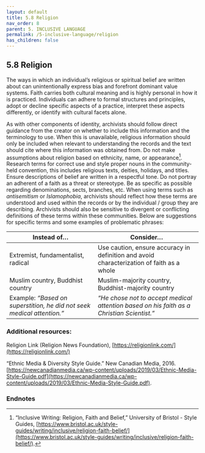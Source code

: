 ```yaml
---
layout: default
title: 5.8 Religion
nav_order: 8
parent: 5. INCLUSIVE LANGUAGE
permalink: /5-inclusive-language/religion
has_children: false
---
```


## 5.8 Religion

The ways in which an individual’s religious or spiritual belief are written about can unintentionally express bias and forefront dominant value systems. Faith carries both cultural meaning and is highly personal in how it is practiced. Individuals can adhere to formal structures and principles, adopt or decline specific aspects of a practice, interpret these aspects differently, or identify with cultural facets alone.

As with other components of identity, archivists should follow direct guidance from the creator on whether to include this information and the terminology to use. When this is unavailable, religious information should only be included when relevant to understanding the records and the text should cite where this information was obtained from. Do not make assumptions about religion based on ethnicity, name, or appearance[^45]. Research terms for correct use and style proper nouns in the community-held convention, this includes religious texts, deities, holidays, and titles. Ensure descriptions of belief are written in a respectful tone. Do not portray an adherent of a faith as a threat or stereotype. Be as specific as possible regarding denominations, sects, branches, etc. When using terms such as *antisemitism* or *Islamophobia*, archivists should reflect how these terms are understood and used within the records or by the individual / group they are describing. Archivists should also be sensitive to divergent or conflicting definitions of these terms within these communities. Below are suggestions for specific terms and some examples of problematic phrases:

| **Instead of…**                                                        | **Consider…**                                                                             |
| ---------------------------------------------------------------------- | ----------------------------------------------------------------------------------------- |
| Extremist, fundamentalist, radical                                     | Use caution, ensure accuracy in definition and avoid characterization of faith as a whole |
| Muslim country, Buddhist country                                       | Muslim-majority country, Buddhist-majority country                                        |
| Example: *“Based on superstition, he did not seek medical attention.”* | *“He chose not to accept medical attention based on his faith as a Christian Scientist.”* |

### Additional resources:

Religion Link (Religion News Foundation), [https://religionlink.com/](https://religionlink.com/)

“Ethnic Media & Diversity Style Guide.” New Canadian Media, 2016. [https://newcanadianmedia.ca/wp-content/uploads/2019/03/Ethnic-Media-Style-Guide.pdf](https://newcanadianmedia.ca/wp-content/uploads/2019/03/Ethnic-Media-Style-Guide.pdf).

### Endnotes

[^45]: “Inclusive Writing: Religion, Faith and Belief,” University of Bristol - Style Guides, [https://www.bristol.ac.uk/style-guides/writing/inclusive/religion-faith-belief/](https://www.bristol.ac.uk/style-guides/writing/inclusive/religion-faith-belief/).
